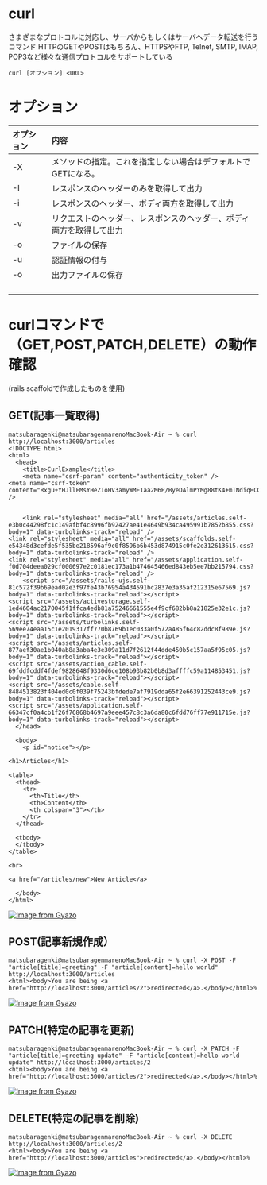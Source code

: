 # curl
さまざまなプロトコルに対応し、サーバからもしくはサーバへデータ転送を行うコマンド
HTTPのGETやPOSTはもちろん、HTTPSやFTP, Telnet, SMTP, IMAP, POP3など様々な通信プロトコルをサポートしている
```
curl [オプション] <URL>
```

# オプション
| オプション | 内容 |
| :--- | :--- |
| -X | メソッドの指定。これを指定しない場合はデフォルトでGETになる。 | 
| -I | レスポンスのヘッダーのみを取得して出力 | 
| -i | レスポンスのヘッダー、ボディ両方を取得して出力 | 
| -v | リクエストのヘッダー、レスポンスのヘッダー、ボディ両方を取得して出力 | 
| -o | ファイルの保存 | 
| -u | 認証情報の付与 | 
| -o | 出力ファイルの保存 | 
|  |  | 
|  |  | 
|  |  |   
|  |  | 
  

# curlコマンドで（GET,POST,PATCH,DELETE）の動作確認
(rails scaffoldで作成したものを使用)


## GET(記事一覧取得)
```
matsubaragenki@matsubaragenmarenoMacBook-Air ~ % curl http://localhost:3000/articles
<!DOCTYPE html>
<html>
  <head>
    <title>CurlExample</title>
    <meta name="csrf-param" content="authenticity_token" />
<meta name="csrf-token" content="Rxgu+YHJllFMsYHeZIoHV3amyWME1aa2M6P/ByeDAlmPYMg88tK4+mTNdiqHCGxa8+5noVpcPF8Dk9nb3h1Kig==" />
    

    <link rel="stylesheet" media="all" href="/assets/articles.self-e3b0c44298fc1c149afbf4c8996fb92427ae41e4649b934ca495991b7852b855.css?body=1" data-turbolinks-track="reload" />
<link rel="stylesheet" media="all" href="/assets/scaffolds.self-e54348d3cefde5f535be218596af9c0f8596b6b453d874915c0fe2e312613615.css?body=1" data-turbolinks-track="reload" />
<link rel="stylesheet" media="all" href="/assets/application.self-f0d704deea029cf000697e2c0181ec173a1b474645466ed843eb5ee7bb215794.css?body=1" data-turbolinks-track="reload" />
    <script src="/assets/rails-ujs.self-81c572f39b69ead02e3f97fe43b76954a434591bc2837e3a35af212315e67569.js?body=1" data-turbolinks-track="reload"></script>
<script src="/assets/activestorage.self-1ed4604ac2170045f1ffca4edb81a75246661555e4f9cf682bb8a21825e32e1c.js?body=1" data-turbolinks-track="reload"></script>
<script src="/assets/turbolinks.self-569ee74eaa15c1e2019317ff770b8769b1ec033a0f572a485f64c82ddc8f989e.js?body=1" data-turbolinks-track="reload"></script>
<script src="/assets/articles.self-877aef30ae1b040ab8a3aba4e3e309a11d7f2612f44dde450b5c157aa5f95c05.js?body=1" data-turbolinks-track="reload"></script>
<script src="/assets/action_cable.self-69fddfcddf4fdef9828648f9330d6ce108b93b82b0b8d3affffc59a114853451.js?body=1" data-turbolinks-track="reload"></script>
<script src="/assets/cable.self-8484513823f404ed0c0f039f75243bfdede7af7919dda65f2e66391252443ce9.js?body=1" data-turbolinks-track="reload"></script>
<script src="/assets/application.self-66347cf0a4cb1f26f76868b4697a9eee457c8c3a6da80c6fdd76ff77e911715e.js?body=1" data-turbolinks-track="reload"></script>
  </head>

  <body>
    <p id="notice"></p>

<h1>Articles</h1>

<table>
  <thead>
    <tr>
      <th>Title</th>
      <th>Content</th>
      <th colspan="3"></th>
    </tr>
  </thead>

  <tbody>
  </tbody>
</table>

<br>

<a href="/articles/new">New Article</a>

  </body>
</html>
```
[![Image from Gyazo](https://i.gyazo.com/ce7cd908a449db2d2f25045c884a8768.png)](https://gyazo.com/ce7cd908a449db2d2f25045c884a8768)

  
## POST(記事新規作成）
```
matsubaragenki@matsubaragenmarenoMacBook-Air ~ % curl -X POST -F "article[title]=greeting" -F "article[content]=hello world" http://localhost:3000/articles
<html><body>You are being <a href="http://localhost:3000/articles/2">redirected</a>.</body></html>%   
```
[![Image from Gyazo](https://i.gyazo.com/481ab28c6cf7d1be2630fac1c58c8c8e.png)](https://gyazo.com/481ab28c6cf7d1be2630fac1c58c8c8e)

  
## PATCH(特定の記事を更新)
```
matsubaragenki@matsubaragenmarenoMacBook-Air ~ % curl -X PATCH -F "article[title]=greeting update" -F "article[content]=hello world update" http://localhost:3000/articles/2
<html><body>You are being <a href="http://localhost:3000/articles/2">redirected</a>.</body></html>%  
```
[![Image from Gyazo](https://i.gyazo.com/eb7154ccca189d91c3050f8b3cfe1bec.png)](https://gyazo.com/eb7154ccca189d91c3050f8b3cfe1bec)
  
## DELETE(特定の記事を削除)
```
matsubaragenki@matsubaragenmarenoMacBook-Air ~ % curl -X DELETE http://localhost:3000/articles/2
<html><body>You are being <a href="http://localhost:3000/articles">redirected</a>.</body></html>% 
```
[![Image from Gyazo](https://i.gyazo.com/d5ea10b6d0978c7774fa28b5719ab405.png)](https://gyazo.com/d5ea10b6d0978c7774fa28b5719ab405)
